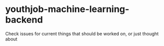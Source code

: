 # youthjob-machine-learning-backend

Check issues for current things that should be worked on, or just thought about
